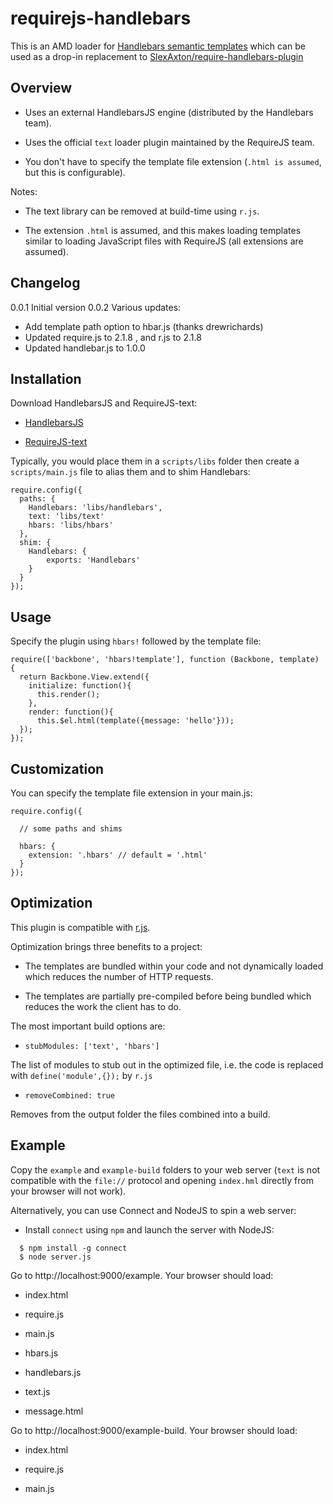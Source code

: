 requirejs-handlebars
====================

This is an AMD loader for [Handlebars semantic templates](http://handlebars.com) which can be used as a drop-in replacement to [SlexAxton/require-handlebars-plugin](http://github.com/SlexAxton/require-handlebars-plugin/blob/master/hbs.js)


## Overview

- Uses an external HandlebarsJS engine (distributed by the Handlebars team).

- Uses the official ``text`` loader plugin maintained by the RequireJS team.

- You don't have to specify the template file extension (``.html is assumed``, but this is configurable).

Notes:

- The text library can be removed at build-time using ``r.js``.

- The extension ``.html`` is assumed, and this makes loading templates similar to loading JavaScript files with RequireJS (all extensions are assumed).

## Changelog

0.0.1 Initial version
0.0.2 Various updates:
- Add template path option to hbar.js (thanks drewrichards)
- Updated require.js to 2.1.8 , and r.js to 2.1.8
- Updated handlebar.js to 1.0.0

## Installation

Download HandlebarsJS and RequireJS-text:

- [HandlebarsJS](http://handlebars.com)

- [RequireJS-text](http://requirejs.org/docs/download.html#text)

Typically, you would place them in a ``scripts/libs`` folder then create a ``scripts/main.js`` file to alias them and to shim Handlebars:

```
require.config({
  paths: {
    Handlebars: 'libs/handlebars',
    text: 'libs/text'
    hbars: 'libs/hbars'
  },
  shim: {
    Handlebars: {
        exports: 'Handlebars'
    }
  }
});
```

## Usage

Specify the plugin using ``hbars!`` followed by the template file:

```
require(['backbone', 'hbars!template'], function (Backbone, template) {
  return Backbone.View.extend({
    initialize: function(){
      this.render();
    },
    render: function(){
      this.$el.html(template({message: 'hello'}));
  });
});
```

## Customization

You can specify the template file extension in your main.js:

```
require.config({

  // some paths and shims

  hbars: {
    extension: '.hbars' // default = '.html'
  }
});
```

## Optimization

This plugin is compatible with [r.js](http://requirejs.org/docs/optimization.html).

Optimization brings three benefits to a project:

- The templates are bundled within your code and not dynamically loaded which reduces the number of HTTP requests.

- The templates are partially pre-compiled before being bundled which reduces the work the client has to do.

The most important build options are:

- ``stubModules: ['text', 'hbars']``

The list of modules to stub out in the optimized file, i.e. the code is replaced with ``define('module',{});`` by ``r.js``

- ``removeCombined: true``

Removes from the output folder the files combined into a build.

## Example

Copy the ``example`` and ``example-build`` folders to your web server (``text`` is not compatible with the ``file://`` protocol and opening ``index.hml`` directly from your browser will not work).

Alternatively, you can use Connect and NodeJS to spin a web server:

- Install ``connect`` using ``npm`` and launch the server with NodeJS:

```
  $ npm install -g connect
  $ node server.js
```

Go to http://localhost:9000/example. Your browser should load:

- index.html

- require.js

- main.js

- hbars.js

- handlebars.js

- text.js

- message.html

Go to http://localhost:9000/example-build. Your browser should load:

- index.html

- require.js

- main.js








